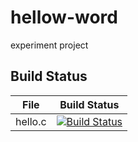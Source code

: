 # hellow-word
experiment project
## Build Status
File|Build Status
---|---
hello.c|[![Build Status](https://www.travis-ci.org/1091200311/hellow-word.svg?branch=master)](https://www.travis-ci.org/1091200311/hellow-word)
